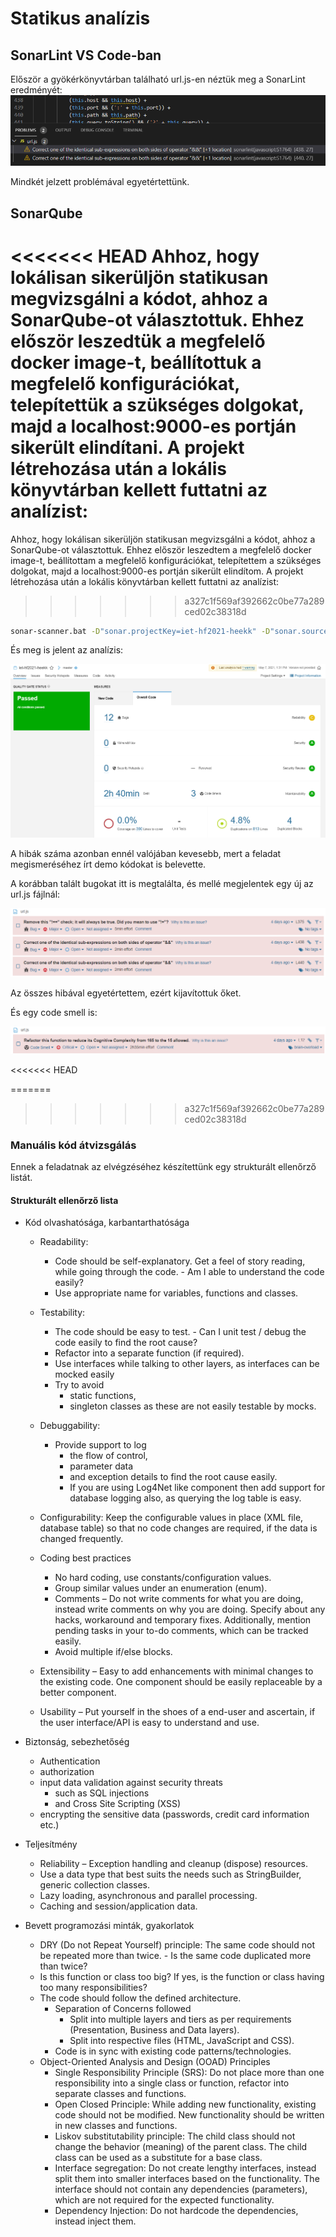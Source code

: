 # Statikus analízis

## SonarLint VS Code-ban

Először a gyökérkönyvtárban található url.js-en néztük meg a SonarLint eredményét:
![](img/sonar1.png)

Mindkét jelzett problémával egyetértettünk.

## SonarQube

<<<<<<< HEAD
Ahhoz, hogy lokálisan sikerüljön statikusan megvizsgálni a kódot, ahhoz a SonarQube-ot választottuk. Ehhez először leszedtük a megfelelő docker image-t, beállítottuk a megfelelő konfigurációkat, telepítettük a szükséges dolgokat, majd a localhost:9000-es portján sikerült elindítani. A projekt létrehozása után a lokális könyvtárban kellett futtatni az analízist: 
=======
Ahhoz, hogy lokálisan sikerüljön statikusan megvizsgálni a kódot, ahhoz a SonarQube-ot választottuk. Ehhez először leszedtem a megfelelő docker image-t, beállítottam a megfelelő konfigurációkat, telepítettem a szükséges dolgokat, majd a localhost:9000-es portján sikerült elindítom. A projekt létrehozása után a lokális könyvtárban kellett futtatni az analízist:
>>>>>>> a327c1f569af392662c0be77a289ced02c38318d

```bash
sonar-scanner.bat -D"sonar.projectKey=iet-hf2021-heekk" -D"sonar.sources=." -D"sonar.host.url=http://localhost:9000" -D"sonar.login=${TOKEN_KEY}"
```

És meg is jelent az analízis:

![](img/sonarqube.png)

A hibák száma azonban ennél valójában kevesebb, mert a feladat megismeréséhez írt demo kódokat is belevette.

A korábban talált bugokat itt is megtalálta, és mellé megjelentek egy új az url.js fájlnál:

![](img/sonarqube_url.png)

Az összes hibával egyetértettem, ezért kijavítottuk őket.

És egy code smell is:

![](img/sonarqube_url_codesmell.png)

<<<<<<< HEAD




=======
>>>>>>> a327c1f569af392662c0be77a289ced02c38318d
### Manuális kód átvizsgálás

Ennek a feladatnak az elvégzéséhez készítettünk egy strukturált ellenőrző listát.

#### Strukturált ellenőrző lista

- Kód olvashatósága, karbantarthatósága

  - Readability:

    - Code should be self-explanatory. Get a feel of story reading, while going through the code. - Am I able to understand the code easily?
    - Use appropriate name for variables, functions and classes.

  - Testability:

    - The code should be easy to test. - Can I unit test / debug the code easily to find the root cause?
    - Refactor into a separate function (if required).
    - Use interfaces while talking to other layers, as interfaces can be mocked easily
    - Try to avoid
      - static functions,
      - singleton classes as these are not easily testable by mocks.

  - Debuggability:

    - Provide support to log
      - the flow of control,
      - parameter data
      - and exception details to find the root cause easily.
      - If you are using Log4Net like component then add support for database logging also, as querying the log table is easy.

  - Configurability: Keep the configurable values in place (XML file, database table) so that no code changes are required, if the data is changed frequently.

  - Coding best practices

    - No hard coding, use constants/configuration values.
    - Group similar values under an enumeration (enum).
    - Comments – Do not write comments for what you are doing, instead write comments on why you are doing. Specify about any hacks, workaround and temporary fixes. Additionally, mention pending tasks in your to-do comments, which can be tracked easily.
    - Avoid multiple if/else blocks.

  - Extensibility – Easy to add enhancements with minimal changes to the existing code. One component should be easily replaceable by a better component.

  - Usability – Put yourself in the shoes of a end-user and ascertain, if the user interface/API is easy to understand and use.

- Biztonság, sebezhetőség

  - Authentication
  - authorization
  - input data validation against security threats
    - such as SQL injections
    - and Cross Site Scripting (XSS)
  - encrypting the sensitive data (passwords, credit card information etc.)

- Teljesítmény

  - Reliability – Exception handling and cleanup (dispose) resources.
  - Use a data type that best suits the needs such as StringBuilder, generic collection classes.
  - Lazy loading, asynchronous and parallel processing.
  - Caching and session/application data.

- Bevett programozási minták, gyakorlatok

  - DRY (Do not Repeat Yourself) principle: The same code should not be repeated more than twice. - Is the same code duplicated more than twice?
  - Is this function or class too big? If yes, is the function or class having too many responsibilities?
  - The code should follow the defined architecture.
    - Separation of Concerns followed
      - Split into multiple layers and tiers as per requirements (Presentation, Business and Data layers).
      - Split into respective files (HTML, JavaScript and CSS).
    - Code is in sync with existing code patterns/technologies.
  - Object-Oriented Analysis and Design (OOAD) Principles
    - Single Responsibility Principle (SRS): Do not place more than one responsibility into a single class or function, refactor into separate classes and functions.
    - Open Closed Principle: While adding new functionality, existing code should not be modified. New functionality should be written in new classes and functions.
    - Liskov substitutability principle: The child class should not change the behavior (meaning) of the parent class. The child class can be used as a substitute for a base class.
    - Interface segregation: Do not create lengthy interfaces, instead split them into smaller interfaces based on the functionality. The interface should not contain any dependencies (parameters), which are not required for the expected functionality.
    - Dependency Injection: Do not hardcode the dependencies, instead inject them.
